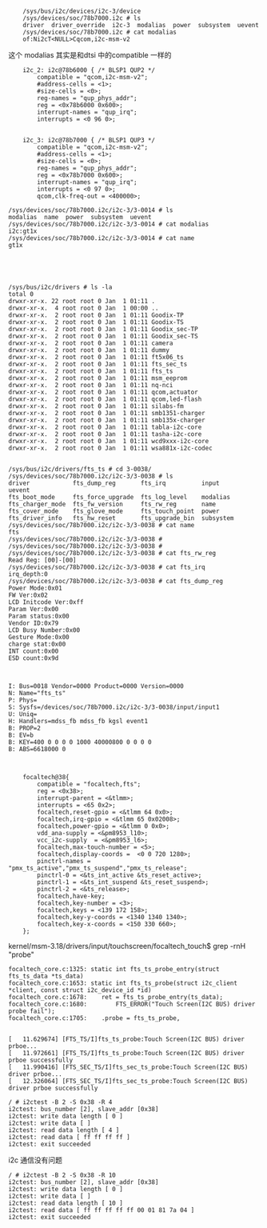 #

	
		/sys/bus/i2c/devices/i2c-3/device
		/sys/devices/soc/78b7000.i2c # ls
		driver  driver_override  i2c-3  modalias  power  subsystem  uevent
		/sys/devices/soc/78b7000.i2c # cat modalias
		of:Ni2cT<NULL>Cqcom,i2c-msm-v2
	
这个 modalias 其实是和dtsi 中的compatible 一样的

		i2c_2: i2c@78b6000 { /* BLSP1 QUP2 */
			compatible = "qcom,i2c-msm-v2";
			#address-cells = <1>;
			#size-cells = <0>;
			reg-names = "qup_phys_addr";
			reg = <0x78b6000 0x600>;
			interrupt-names = "qup_irq";
			interrupts = <0 96 0>;


		i2c_3: i2c@78b7000 { /* BLSP1 QUP3 */
			compatible = "qcom,i2c-msm-v2";
			#address-cells = <1>;
			#size-cells = <0>;
			reg-names = "qup_phys_addr";
			reg = <0x78b7000 0x600>;
			interrupt-names = "qup_irq";
			interrupts = <0 97 0>;
			qcom,clk-freq-out = <400000>;

	/sys/devices/soc/78b7000.i2c/i2c-3/3-0014 # ls
	modalias  name  power  subsystem  uevent
	/sys/devices/soc/78b7000.i2c/i2c-3/3-0014 # cat modalias
	i2c:gt1x
	/sys/devices/soc/78b7000.i2c/i2c-3/3-0014 # cat name
	gt1x





	/sys/bus/i2c/drivers # ls -la
	total 0
	drwxr-xr-x. 22 root root 0 Jan  1 01:11 .
	drwxr-xr-x.  4 root root 0 Jan  1 00:00 ..
	drwxr-xr-x.  2 root root 0 Jan  1 01:11 Goodix-TP
	drwxr-xr-x.  2 root root 0 Jan  1 01:11 Goodix-TS
	drwxr-xr-x.  2 root root 0 Jan  1 01:11 Goodix_sec-TP
	drwxr-xr-x.  2 root root 0 Jan  1 01:11 Goodix_sec-TS
	drwxr-xr-x.  2 root root 0 Jan  1 01:11 camera
	drwxr-xr-x.  2 root root 0 Jan  1 01:11 dummy
	drwxr-xr-x.  2 root root 0 Jan  1 01:11 ft5x06_ts
	drwxr-xr-x.  2 root root 0 Jan  1 01:11 fts_sec_ts
	drwxr-xr-x.  2 root root 0 Jan  1 01:11 fts_ts
	drwxr-xr-x.  2 root root 0 Jan  1 01:11 msm_eeprom
	drwxr-xr-x.  2 root root 0 Jan  1 01:11 nq-nci
	drwxr-xr-x.  2 root root 0 Jan  1 01:11 qcom,actuator
	drwxr-xr-x.  2 root root 0 Jan  1 01:11 qcom,led-flash
	drwxr-xr-x.  2 root root 0 Jan  1 01:11 silabs-fm
	drwxr-xr-x.  2 root root 0 Jan  1 01:11 smb1351-charger
	drwxr-xr-x.  2 root root 0 Jan  1 01:11 smb135x-charger
	drwxr-xr-x.  2 root root 0 Jan  1 01:11 tabla-i2c-core
	drwxr-xr-x.  2 root root 0 Jan  1 01:11 tasha-i2c-core
	drwxr-xr-x.  2 root root 0 Jan  1 01:11 wcd9xxx-i2c-core
	drwxr-xr-x.  2 root root 0 Jan  1 01:11 wsa881x-i2c-codec

		
	/sys/bus/i2c/drivers/fts_ts # cd 3-0038/
	/sys/devices/soc/78b7000.i2c/i2c-3/3-0038 # ls
	driver            fts_dump_reg       fts_irq          input      uevent
	fts_boot_mode     fts_force_upgrade  fts_log_level    modalias
	fts_charger_mode  fts_fw_version     fts_rw_reg       name
	fts_cover_mode    fts_glove_mode     fts_touch_point  power
	fts_driver_info   fts_hw_reset       fts_upgrade_bin  subsystem
	/sys/devices/soc/78b7000.i2c/i2c-3/3-0038 # cat name
	fts
	/sys/devices/soc/78b7000.i2c/i2c-3/3-0038 #
	/sys/devices/soc/78b7000.i2c/i2c-3/3-0038 #
	/sys/devices/soc/78b7000.i2c/i2c-3/3-0038 # cat fts_rw_reg
	Read Reg: [00]-[00]
	/sys/devices/soc/78b7000.i2c/i2c-3/3-0038 # cat fts_irq
	irq_depth:0
	/sys/devices/soc/78b7000.i2c/i2c-3/3-0038 # cat fts_dump_reg
	Power Mode:0x01
	FW Ver:0x02
	LCD Initcode Ver:0xff
	Param Ver:0x00
	Param status:0x00
	Vendor ID:0x79
	LCD Busy Number:0x00
	Gesture Mode:0x00
	charge stat:0x00
	INT count:0x00
	ESD count:0x9d

	
	
	I: Bus=0018 Vendor=0000 Product=0000 Version=0000
	N: Name="fts_ts"
	P: Phys=
	S: Sysfs=/devices/soc/78b7000.i2c/i2c-3/3-0038/input/input1
	U: Uniq=
	H: Handlers=mdss_fb mdss_fb kgsl event1
	B: PROP=2
	B: EV=b
	B: KEY=400 0 0 0 0 1000 40000800 0 0 0 0
	B: ABS=6618000 0



		focaltech@38{
			compatible = "focaltech,fts";
			reg = <0x38>;
			interrupt-parent = <&tlmm>;
			interrupts = <65 0x2>;
			focaltech,reset-gpio = <&tlmm 64 0x0>;
			focaltech,irq-gpio = <&tlmm 65 0x02008>;
			focaltech,power-gpio = <&tlmm 0 0x0>;
			vdd_ana-supply = <&pm8953_l10>;
			vcc_i2c-supply  = <&pm8953_l6>;
			focaltech,max-touch-number = <5>;
			focaltech,display-coords =  <0 0 720 1280>;
			pinctrl-names = "pmx_ts_active","pmx_ts_suspend","pmx_ts_release";
			pinctrl-0 = <&ts_int_active &ts_reset_active>;
			pinctrl-1 = <&ts_int_suspend &ts_reset_suspend>;
			pinctrl-2 = <&ts_release>;
			focaltech,have-key;
			focaltech,key-number = <3>;
			focaltech,keys = <139 172 158>;
			focaltech,key-y-coords = <1340 1340 1340>;
			focaltech,key-x-coords = <150 330 660>;
		};


kernel/msm-3.18/drivers/input/touchscreen/focaltech_touch$ grep -rnH "probe"

	focaltech_core.c:1325: static int fts_ts_probe_entry(struct fts_ts_data *ts_data)
	focaltech_core.c:1653: static int fts_ts_probe(struct i2c_client *client, const struct i2c_device_id *id)
	focaltech_core.c:1678:    ret = fts_ts_probe_entry(ts_data);
	focaltech_core.c:1680:        FTS_ERROR("Touch Screen(I2C BUS) driver probe fail");
	focaltech_core.c:1705:    .probe = fts_ts_probe,

	
	[   11.629674] [FTS_TS/I]fts_ts_probe:Touch Screen(I2C BUS) driver prboe...
	[   11.972661] [FTS_TS/I]fts_ts_probe:Touch Screen(I2C BUS) driver prboe successfully
	[   11.990416] [FTS_SEC_TS/I]fts_sec_ts_probe:Touch Screen(I2C BUS) driver prboe...
	[   12.326064] [FTS_SEC_TS/I]fts_sec_ts_probe:Touch Screen(I2C BUS) driver prboe successfully

	/ # i2ctest -B 2 -S 0x38 -R 4
	i2ctest: bus_number [2], slave_addr [0x38]
	i2ctest: write data length [ 0 ]
	i2ctest: write data [ ]
	i2ctest: read data length [ 4 ]
	i2ctest: read data [ ff ff ff ff ]
	i2ctest: exit succeeded


i2c 通信没有问题
	
	
	/ # i2ctest -B 2 -S 0x38 -R 10
	i2ctest: bus_number [2], slave_addr [0x38]
	i2ctest: write data length [ 0 ]
	i2ctest: write data [ ]
	i2ctest: read data length [ 10 ]
	i2ctest: read data [ ff ff ff ff ff 00 01 81 7a 04 ]
	i2ctest: exit succeeded

